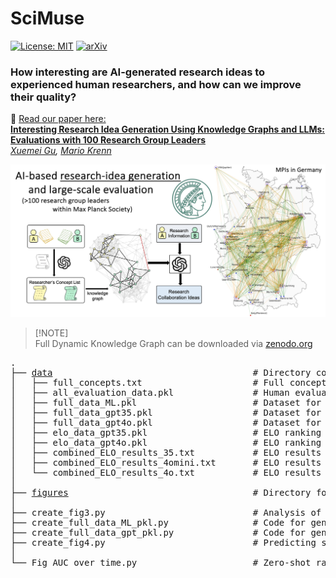 # SciMuse

[![License: MIT](https://img.shields.io/badge/License-MIT-yellow.svg)](https://opensource.org/licenses/MIT)
[![arXiv](https://img.shields.io/badge/arXiv-2405.17044-b31b1b.svg)](https://arxiv.org/abs/2405.17044)

### How interesting are AI-generated research ideas to experienced human researchers, and how can we improve their quality?


📖 <u> Read our paper here: </u>\
[**Interesting Research Idea Generation Using Knowledge Graphs and LLMs: Evaluations with 100 Research Group Leaders**](https://arxiv.org/abs/2405.17044#)\
*[Xuemei Gu](mailto:xuemei.gu@mpl.mpg.de), [Mario Krenn](mailto:mario.krenn@mpl.mpg.de)*

<img src="figures/scimuse.jpeg" alt="workflow" width="900"/>

> [!NOTE]\
> Full Dynamic Knowledge Graph can be downloaded via [zenodo.org](https://zenodo.org/records/13900962)  

<pre>
.
├── <a href="https://github.com/artificial-scientist-lab/SciMuse/tree/main/data">data</a>                                      # Directory containing datasets
│   ├── full_concepts.txt                     # Full concept list
│   ├── all_evaluation_data.pkl               # Human evaluation dataset
│   ├── full_data_ML.pkl                      # Dataset for supervised neural networks (from create_full_data_ML_pkl.py)
│   ├── full_data_gpt35.pkl                   # Dataset for GPT-3.5 (from create_full_data_gpt_pkl.py)
│   ├── full_data_gpt4o.pkl                   # Dataset for GPT-4o (from create_full_data_gpt_pkl.py)
│   ├── elo_data_gpt35.pkl                    # ELO ranking data for GPT-3.5 (from create_full_data_gpt_pkl.py)
│   ├── elo_data_gpt4o.pkl                    # ELO ranking data for GPT-4o (from create_full_data_gpt_pkl.py)
│   ├── combined_ELO_results_35.txt           # ELO results for GPT-3.5
│   ├── combined_ELO_results_4omini.txt       # ELO results for GPT-4omini
│   └── combined_ELO_results_4o.txt           # ELO results for GPT-4o
│
├── <a href="https://github.com/artificial-scientist-lab/SciMuse/tree/main/figures">figures</a>                                   # Directory for storing generated figures
│
├── create_fig3.py                            # Analysis of interest levels vs. knowledge graph features (for Fig. 3)
├── create_full_data_ML_pkl.py                # Code for generating supervised ML dataset (full_data_ML.pkl)
├── create_full_data_gpt_pkl.py               # Code for generating GPT datasets (full_data_gpt35.pkl, full_data_gpt4o.pkl, etc.)
├── create_fig4.py                            # Predicting scientific interest and generating Fig. 4
│
└── Fig_AUC_over_time.py                      # Zero-shot ranking of research suggestions by LLMs (for Fig. 6)
</pre>
